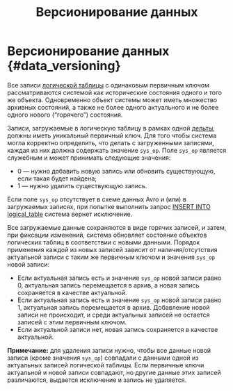 ﻿---
layout: default
title: Версионирование данных
nav_order: 1
parent: Загрузка данных
grand_parent: Работа с системой
has_children: false
has_toc: false
---

# Версионирование данных {#data_versioning}

Все записи [логической таблицы](../../../overview/main_concepts/logical_table/logical_table.md) 
с одинаковым первичным ключом рассматриваются системой как исторические состояния одного и того же объекта. 
Одновременно объект системы может иметь множество архивных состояний, а также не более одного актуального 
и не более одного нового (“горячего”) состояния.

Записи, загружаемые в логическую таблицу в рамках одной [дельты](../../../overview/main_concepts/delta/delta.md), 
должны иметь уникальный первичный ключ. Для того чтобы система могла корректно определить, что делать 
с загруженными записями, каждая из них должна содержать значение `sys_op`. Поле `sys_op` является 
служебным и может принимать следующие значения:
*   0 — нужно добавить новую запись или обновить существующую, если такая будет найдена;
*   1 — нужно удалить существующую запись.

Если поле `sys_op` отсутствует в схеме данных Avro и (или) в загружаемых записях, при попытке выполнить 
запрос [INSERT INTO logical_table](../../../reference/sql_plus_requests/INSERT_INTO_logical_table/INSERT_INTO_logical_table.md) 
система вернет исключение.

Все загружаемые данные сохраняются в виде горячих записей, и затем, при фиксации изменений, система 
обновляет состояние объектов логических таблиц в соответствии с новыми данными. Порядок применения каждой 
из новых записей зависит от наличия/отсутствия актуальной записи с таким же первичным ключом и значения 
`sys_op` новой записи:
*   Если актуальная запись есть и значение `sys_op` новой записи равно 0, актуальная запись перемещается 
    в архив, а новая запись сохраняется в качестве актуальной.
*   Если актуальная запись есть и значение `sys_op` новой записи равно 1, актуальная запись перемещается 
    в архив. Добавление новой записи не происходит, и среди актуальных записей не остается записей 
    с этим первичным ключом.
*   Если актуальной записи нет, новая запись сохраняется в качестве актуальной.

**Примечание:** для удаления записи нужно, чтобы все данные новой записи (кроме значения `sys_op`) 
совпадали с данными одной из актуальных записей логической таблицы. Если первичные ключи актуальной и новой записи совпадают, но другие данные этих записей различаются, выдается исключение и запись не удаляется.
